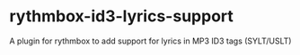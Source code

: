 # rythmbox-id3-lyrics-support
A plugin for rythmbox to add support for lyrics in MP3 ID3 tags  (SYLT/USLT)

